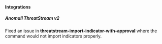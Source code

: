 
#### Integrations
##### Anomali ThreatStream v2
Fixed an issue in **threatstream-import-indicator-with-approval** where the command would not import indicators properly. 

